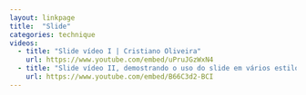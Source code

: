 ```yaml
---
layout: linkpage
title:  "Slide"
categories: technique
videos:
  - title: "Slide vídeo I | Cristiano Oliveira"
    url: https://www.youtube.com/embed/uPruJGzWxN4
  - title: "Slide vídeo II, demostrando o uso do slide em vários estilos | Cristiano Oliveira"
    url: https://www.youtube.com/embed/B66C3d2-BCI
---
```

